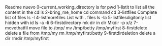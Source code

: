 Readme nuevo
0-current_working_directory is for pwd
1-listit to list all the content in the cd ls
2-bring_me_home cd command cd 
3-listfiles Complete list of files ls -l
4-listmorefiles List with . files ls -la
5-listfilesdigitonly list hidden with id ls -a -li
6-firstdirectory mk dir in dir Mkdir -p x/z
7-movethatfil move file to /tmp/ mv /tmp/betty /tmp/myfirst 
8-firstdelete delete a file from /tmp/my  rm /tmp/myfirst/betty
9-firstdirdeletion delete a dir rmdir /tmp/myfirst
